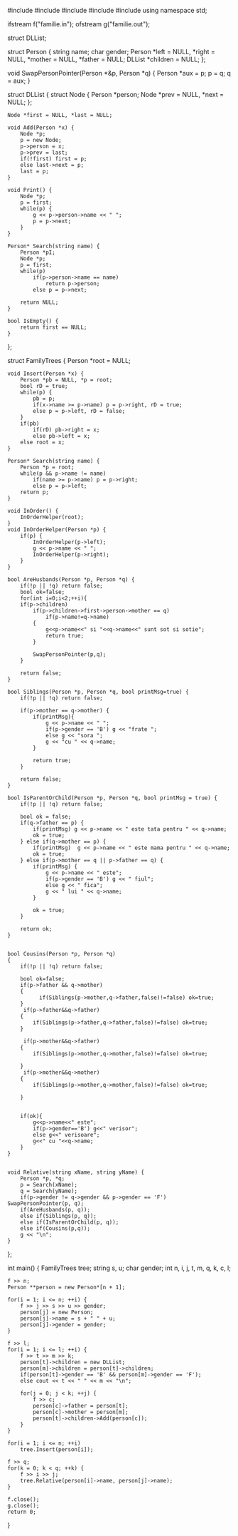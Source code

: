 
#include <fstream>
#include <iostream>
#include<cstdlib>
#include<cstdio>
#include <cassert>
using namespace std;

ifstream f("familie.in");
ofstream g("familie.out");

struct DLList;

struct Person {
	string name;
	char gender;
	Person *left = NULL, *right = NULL, *mother = NULL, *father = NULL;
	DLList *children = NULL;
};

void SwapPersonPointer(Person *&p, Person *q) {
	Person *aux = p; p = q; q = aux;
}

struct DLList {
	struct Node {
		Person *person;
		Node *prev = NULL, *next = NULL;
	};

	Node *first = NULL, *last = NULL;

	void Add(Person *x) {
		Node *p;
		p = new Node;
		p->person = x;
		p->prev = last;
		if(!first) first = p;
		else last->next = p;
		last = p;
	}

	void Print() {
		Node *p;
		p = first;
		while(p) {
			g << p->person->name << " ";
			p = p->next;
		}
	}

	Person* Search(string name) {
		Person *pI;
		Node *p;
		p = first;
		while(p)
			if(p->person->name == name)
				return p->person;
			else p = p->next;

		return NULL;
	}

	bool IsEmpty() {
		return first == NULL;
	}
};

struct FamilyTrees {
	Person *root = NULL;

	void Insert(Person *x) {
		Person *pb = NULL, *p = root;
		bool rD = true;
		while(p) {
			pb = p;
			if(x->name >= p->name) p = p->right, rD = true;
			else p = p->left, rD = false;
		}
		if(pb)
			if(rD) pb->right = x;
			else pb->left = x;
		else root = x;
	}

	Person* Search(string name) {
		Person *p = root;
		while(p && p->name != name)
			if(name >= p->name) p = p->right;
			else p = p->left;
		return p;
	}

	void InOrder() {
		InOrderHelper(root);
	}
	void InOrderHelper(Person *p) {
		if(p) {
			InOrderHelper(p->left);
			g << p->name << " ";
			InOrderHelper(p->right);
		}
	}

	bool AreHusbands(Person *p, Person *q) {
		if(!p || !q) return false;
		bool ok=false;
        for(int i=0;i<2;++i){
		if(p->children)
			if(p->children->first->person->mother == q)
			    if(p->name!=q->name)
            {
				g<<p->name<<" si "<<q->name<<" sunt sot si sotie";
				return true;
			}

            SwapPersonPointer(p,q);
        }

		return false;
	}

	bool Siblings(Person *p, Person *q, bool printMsg=true) {
		if(!p || !q) return false;

		if(p->mother == q->mother) {
			if(printMsg){
                g << p->name << " ";
                if(p->gender == 'B') g << "frate ";
                else g << "sora ";
                g << "cu " << q->name;
			}

			return true;
		}

		return false;
	}

	bool IsParentOrChild(Person *p, Person *q, bool printMsg = true) { 
		if(!p || !q) return false;

		bool ok = false;
		if(q->father == p) {
			if(printMsg) g << p->name << " este tata pentru " << q->name;
			ok = true;
		} else if(q->mother == p) {
			if(printMsg)  g << p->name << " este mama pentru " << q->name;
			ok = true;
		} else if(p->mother == q || p->father == q) {
			if(printMsg) {
				g << p->name << " este";
				if(p->gender == 'B') g << " fiul";
				else g << " fica";
				g << " lui " << q->name;
			}

			ok = true;
		}

		return ok;
	}


    bool Cousins(Person *p, Person *q)
    {
        if(!p || !q) return false;

        bool ok=false;
        if(p->father && q->mother)
        {
              if(Siblings(p->mother,q->father,false)!=false) ok=true;
        }
         if(p->father&&q->father)
        {
            if(Siblings(p->father,q->father,false)!=false) ok=true;
        }

         if(p->mother&&q->father)
        {
            if(Siblings(p->mother,q->mother,false)!=false) ok=true;

        }
         if(p->mother&&q->mother)
        {
            if(Siblings(p->mother,q->mother,false)!=false) ok=true;

        }


        if(ok){
            g<<p->name<<" este";
            if(p->gender=='B') g<<" verisor";
            else g<<" verisoare";
            g<<" cu "<<q->name;
        }
    }

   
	void Relative(string xName, string yName) {
		Person *p, *q;
		p = Search(xName);
		q = Search(yName);
		if(p->gender != q->gender && p->gender == 'F') SwapPersonPointer(p, q);
		if(AreHusbands(p, q));
		else if(Siblings(p, q));
		else if(IsParentOrChild(p, q));
		else if(Cousins(p,q));
		g << "\n";
	}
};

int main() {
	FamilyTrees tree;
	string s, u; char gender;
	int n, i, j, t, m, q, k, c, l;

	f >> n;
	Person **person = new Person*[n + 1];

	for(i = 1; i <= n; ++i) {
		f >> j >> s >> u >> gender;
		person[j] = new Person;
		person[j]->name = s + " " + u;
		person[j]->gender = gender;
	}

	f >> l;
	for(i = 1; i <= l; ++i) {
		f >> t >> m >> k;
		person[t]->children = new DLList;
		person[m]->children = person[t]->children;
		if(person[t]->gender == 'B' && person[m]->gender == 'F');
		else cout << t << " " << m << "\n";

		for(j = 0; j < k; ++j) {
			f >> c;
			person[c]->father = person[t];
			person[c]->mother = person[m];
			person[t]->children->Add(person[c]);
		}
	}

	for(i = 1; i <= n; ++i)
		tree.Insert(person[i]);

	f >> q;
	for(k = 0; k < q; ++k) {
		f >> i >> j;
		tree.Relative(person[i]->name, person[j]->name);
	}

	f.close();
	g.close();
	return 0;
}

